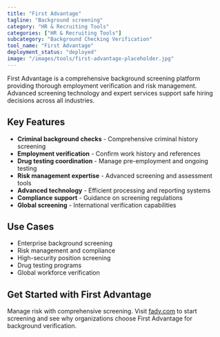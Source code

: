 ```yaml
---
title: "First Advantage"
tagline: "Background screening"
category: "HR & Recruiting Tools"
categories: ["HR & Recruiting Tools"]
subcategory: "Background Checking Verification"
tool_name: "First Advantage"
deployment_status: "deployed"
image: "/images/tools/first-advantage-placeholder.jpg"
---
```

First Advantage is a comprehensive background screening platform providing thorough employment verification and risk management. Advanced screening technology and expert services support safe hiring decisions across all industries.

## Key Features

- **Criminal background checks** - Comprehensive criminal history screening
- **Employment verification** - Confirm work history and references
- **Drug testing coordination** - Manage pre-employment and ongoing testing
- **Risk management expertise** - Advanced screening and assessment tools
- **Advanced technology** - Efficient processing and reporting systems
- **Compliance support** - Guidance on screening regulations
- **Global screening** - International verification capabilities

## Use Cases

- Enterprise background screening
- Risk management and compliance
- High-security position screening
- Drug testing programs
- Global workforce verification

## Get Started with First Advantage

Manage risk with comprehensive screening. Visit [fadv.com](https://fadv.com) to start screening and see why organizations choose First Advantage for background verification.
